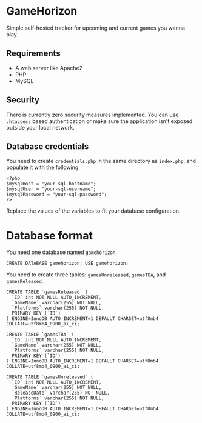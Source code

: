 # GameHorizon

Simple self-hosted tracker for upcoming and current games you wanna play.

## Requirements

* A web server like Apache2
* PHP
* MySQL

## Security
There is currently zero security measures implemented. You can use `.htaccess` based authentication or make sure the application isn't exposed outside your local network.

## Database credentials

You need to create `credentials.php` in the same directory as `index.php`, and populate it with the following:

```
<?php
$mysqlHost = "your-sql-hostname";
$mysqlUser = "your-sql-username";
$mysqlPassword = "your-sql-password";
?>
```

Replace the values of the variables to fit your database configuration.

# Database format
You need one database named `gamehorizon`.

```
CREATE DATABASE gamehorizon; USE gamehorizon;
```

You need to create three tables: `gamesUnreleased`, `gamesTBA`, and `gamesReleased`.

```
CREATE TABLE `gamesReleased` (
  `ID` int NOT NULL AUTO_INCREMENT,
  `GameName` varchar(255) NOT NULL,
  `Platforms` varchar(255) NOT NULL,
  PRIMARY KEY (`ID`)
) ENGINE=InnoDB AUTO_INCREMENT=1 DEFAULT CHARSET=utf8mb4 COLLATE=utf8mb4_0900_ai_ci;

CREATE TABLE `gamesTBA` (
  `ID` int NOT NULL AUTO_INCREMENT,
  `GameName` varchar(255) NOT NULL,
  `Platforms` varchar(255) NOT NULL,
  PRIMARY KEY (`ID`)
) ENGINE=InnoDB AUTO_INCREMENT=1 DEFAULT CHARSET=utf8mb4 COLLATE=utf8mb4_0900_ai_ci;

CREATE TABLE `gamesUnreleased` (
  `ID` int NOT NULL AUTO_INCREMENT,
  `GameName` varchar(255) NOT NULL,
  `ReleaseDate` varchar(255) NOT NULL,
  `Platforms` varchar(255) NOT NULL,
  PRIMARY KEY (`ID`)
) ENGINE=InnoDB AUTO_INCREMENT=1 DEFAULT CHARSET=utf8mb4 COLLATE=utf8mb4_0900_ai_ci;
```